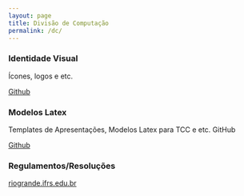 ```yaml
---
layout: page
title: Divisão de Computação
permalink: /dc/
---
```


### Identidade Visual
Ícones, logos e etc.

[Github](http://github.com/dcif/identidade-visual)


### Modelos Latex
Templates de Apresentações, Modelos Latex para TCC e etc.
GitHub

[Github](http://github.com/dcif/tcc)


### Regulamentos/Resoluções
[riogrande.ifrs.edu.br](http://www.riogrande.ifrs.edu.br/site/conteudo.php?cat=214)